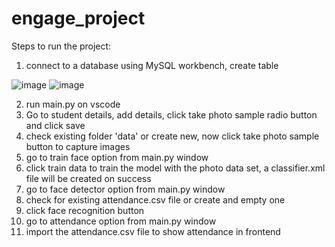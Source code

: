 # engage_project
Steps to run the project:
1) connect to a database using MySQL workbench, create table 

![image](https://user-images.githubusercontent.com/79753464/170882251-f4d78f58-958c-408e-b47a-8f977f6073ca.png)
![image](https://user-images.githubusercontent.com/79753464/170882510-8d1f3de0-c674-45be-a6af-eac88b3fdaf9.png)


2) run main.py on vscode
3) Go to student details, add details, click take photo sample radio button and click save
4) check existing folder 'data' or create new, now click take photo sample button to capture images
5) go to train face option from main.py window
6) click train data to train the model with the photo data set, a classifier.xml file will be created on success
7) go to face detector option from main.py window
8) check for existing attendance.csv file or create and empty one
9) click face recognition button
10) go to attendance option from main.py window
11) import the attendance.csv file to show attendance in frontend
